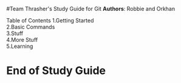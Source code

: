 #Team Thrasher's Study Guide for Git
**Authors**: Robbie and Orkhan

Table of Contents
1.Getting Started  
2.Basic Commands  
3.Stuff  
4.More Stuff  
5.Learning  












End of Study Guide
================



